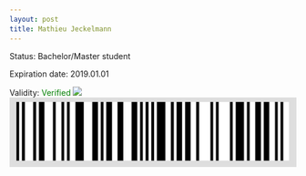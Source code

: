 ```yaml
---
layout: post
title: Mathieu Jeckelmann
---
```


Status: Bachelor/Master student

Expiration date: 2019.01.01

Validity: <font color="green"> Verified</font> 
![](/members/img/Mathieu_Jeckelmann.png)
![](/members/img/bar.png)
